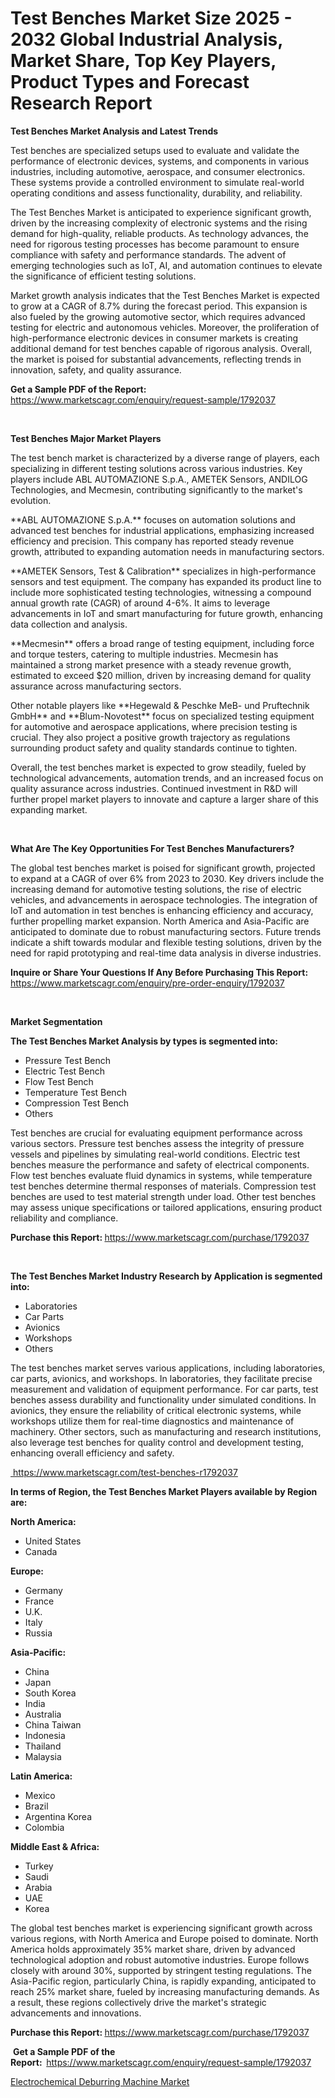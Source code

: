 <p><h1>Test Benches Market Size 2025 - 2032 Global Industrial Analysis, Market Share, Top Key Players, Product Types and Forecast Research Report</h1></p><p><strong>Test Benches Market Analysis and Latest Trends</strong></p>
<p><p>Test benches are specialized setups used to evaluate and validate the performance of electronic devices, systems, and components in various industries, including automotive, aerospace, and consumer electronics. These systems provide a controlled environment to simulate real-world operating conditions and assess functionality, durability, and reliability.</p><p>The Test Benches Market is anticipated to experience significant growth, driven by the increasing complexity of electronic systems and the rising demand for high-quality, reliable products. As technology advances, the need for rigorous testing processes has become paramount to ensure compliance with safety and performance standards. The advent of emerging technologies such as IoT, AI, and automation continues to elevate the significance of efficient testing solutions.</p><p>Market growth analysis indicates that the Test Benches Market is expected to grow at a CAGR of 8.7% during the forecast period. This expansion is also fueled by the growing automotive sector, which requires advanced testing for electric and autonomous vehicles. Moreover, the proliferation of high-performance electronic devices in consumer markets is creating additional demand for test benches capable of rigorous analysis. Overall, the market is poised for substantial advancements, reflecting trends in innovation, safety, and quality assurance.</p></p>
<p><strong>Get a Sample PDF of the Report:&nbsp;</strong> <a href="https://www.marketscagr.com/enquiry/request-sample/1792037?utm_campaign=2008&utm_medium=2&utm_source=Github&utm_content=ia&utm_term=20022025&utm_id=test-benches">https://www.marketscagr.com/enquiry/request-sample/1792037</a></p>
<p>&nbsp;</p>
<p><strong>Test Benches Major Market Players</strong></p>
<p><p>The test bench market is characterized by a diverse range of players, each specializing in different testing solutions across various industries. Key players include ABL AUTOMAZIONE S.p.A., AMETEK Sensors, ANDILOG Technologies, and Mecmesin, contributing significantly to the market's evolution.</p><p>**ABL AUTOMAZIONE S.p.A.** focuses on automation solutions and advanced test benches for industrial applications, emphasizing increased efficiency and precision. This company has reported steady revenue growth, attributed to expanding automation needs in manufacturing sectors.</p><p>**AMETEK Sensors, Test & Calibration** specializes in high-performance sensors and test equipment. The company has expanded its product line to include more sophisticated testing technologies, witnessing a compound annual growth rate (CAGR) of around 4-6%. It aims to leverage advancements in IoT and smart manufacturing for future growth, enhancing data collection and analysis.</p><p>**Mecmesin** offers a broad range of testing equipment, including force and torque testers, catering to multiple industries. Mecmesin has maintained a strong market presence with a steady revenue growth, estimated to exceed $20 million, driven by increasing demand for quality assurance across manufacturing sectors.</p><p>Other notable players like **Hegewald & Peschke MeB- und Pruftechnik GmbH** and **Blum-Novotest** focus on specialized testing equipment for automotive and aerospace applications, where precision testing is crucial. They also project a positive growth trajectory as regulations surrounding product safety and quality standards continue to tighten.</p><p>Overall, the test benches market is expected to grow steadily, fueled by technological advancements, automation trends, and an increased focus on quality assurance across industries. Continued investment in R&D will further propel market players to innovate and capture a larger share of this expanding market.</p></p>
<p>&nbsp;</p>
<p><strong>What Are The Key Opportunities For Test Benches Manufacturers?</strong></p>
<p><p>The global test benches market is poised for significant growth, projected to expand at a CAGR of over 6% from 2023 to 2030. Key drivers include the increasing demand for automotive testing solutions, the rise of electric vehicles, and advancements in aerospace technologies. The integration of IoT and automation in test benches is enhancing efficiency and accuracy, further propelling market expansion. North America and Asia-Pacific are anticipated to dominate due to robust manufacturing sectors. Future trends indicate a shift towards modular and flexible testing solutions, driven by the need for rapid prototyping and real-time data analysis in diverse industries.</p></p>
<p><strong>Inquire or Share Your Questions If Any Before Purchasing This Report:</strong> <a href="https://www.marketscagr.com/enquiry/pre-order-enquiry/1792037?utm_campaign=2008&utm_medium=2&utm_source=Github&utm_content=ia&utm_term=20022025&utm_id=test-benches">https://www.marketscagr.com/enquiry/pre-order-enquiry/1792037</a></p>
<p>&nbsp;</p>
<p><strong>Market Segmentation</strong></p>
<p><strong>The Test Benches Market Analysis by types is segmented into:</strong></p>
<p><ul><li>Pressure Test Bench</li><li>Electric Test Bench</li><li>Flow Test Bench</li><li>Temperature Test Bench</li><li>Compression Test Bench</li><li>Others</li></ul></p>
<p><p>Test benches are crucial for evaluating equipment performance across various sectors. Pressure test benches assess the integrity of pressure vessels and pipelines by simulating real-world conditions. Electric test benches measure the performance and safety of electrical components. Flow test benches evaluate fluid dynamics in systems, while temperature test benches determine thermal responses of materials. Compression test benches are used to test material strength under load. Other test benches may assess unique specifications or tailored applications, ensuring product reliability and compliance.</p></p>
<p><strong>Purchase this Report:&nbsp;</strong><a href="https://www.marketscagr.com/purchase/1792037?utm_campaign=2008&utm_medium=2&utm_source=Github&utm_content=ia&utm_term=20022025&utm_id=test-benches">https://www.marketscagr.com/purchase/1792037</a></p>
<p>&nbsp;</p>
<p><strong>The Test Benches Market Industry Research by Application is segmented into:</strong></p>
<p><ul><li>Laboratories</li><li>Car Parts</li><li>Avionics</li><li>Workshops</li><li>Others</li></ul></p>
<p><p>The test benches market serves various applications, including laboratories, car parts, avionics, and workshops. In laboratories, they facilitate precise measurement and validation of equipment performance. For car parts, test benches assess durability and functionality under simulated conditions. In avionics, they ensure the reliability of critical electronic systems, while workshops utilize them for real-time diagnostics and maintenance of machinery. Other sectors, such as manufacturing and research institutions, also leverage test benches for quality control and development testing, enhancing overall efficiency and safety.</p></p>
<p><a href="https://www.marketscagr.com/test-benches-r1792037?utm_campaign=2008&utm_medium=2&utm_source=Github&utm_content=ia&utm_term=20022025&utm_id=test-benches">&nbsp;https://www.marketscagr.com/test-benches-r1792037</a></p>
<p><strong>In terms of Region, the Test Benches Market Players available by Region are:</strong></p>
<p>
    <p> <strong> North America: </strong>
        <ul>
            <li>United States</li>
            <li>Canada</li>
        </ul>
        </p> 
    <p> <strong> Europe: </strong>
        <ul>
            <li>Germany</li>
            <li>France</li>
            <li>U.K.</li>
            <li>Italy</li>
            <li>Russia</li>
        </ul>
        </p> 
    <p> <strong> Asia-Pacific: </strong>
        <ul>
            <li>China</li>
            <li>Japan</li>
            <li>South Korea</li>
            <li>India</li>
            <li>Australia</li>
            <li>China Taiwan</li>
            <li>Indonesia</li>
            <li>Thailand</li>
            <li>Malaysia</li>
        </ul>
        </p> 
    <p> <strong> Latin America: </strong>
        <ul>
            <li>Mexico</li>
            <li>Brazil</li>
            <li>Argentina Korea</li>
            <li>Colombia</li>
        </ul>
        </p> 
    <p> <strong> Middle East & Africa: </strong>
        <ul>
            <li>Turkey</li>
            <li>Saudi</li>
            <li>Arabia</li>
            <li>UAE</li>
            <li>Korea</li>
        </ul>
    </p>
    </p>
<p><p>The global test benches market is experiencing significant growth across various regions, with North America and Europe poised to dominate. North America holds approximately 35% market share, driven by advanced technological adoption and robust automotive industries. Europe follows closely with around 30%, supported by stringent testing regulations. The Asia-Pacific region, particularly China, is rapidly expanding, anticipated to reach 25% market share, fueled by increasing manufacturing demands. As a result, these regions collectively drive the market's strategic advancements and innovations.</p></p>
<p><strong>Purchase this Report: </strong><a href="https://www.marketscagr.com/purchase/1792037?utm_campaign=2008&utm_medium=2&utm_source=Github&utm_content=ia&utm_term=20022025&utm_id=test-benches">https://www.marketscagr.com/purchase/1792037</a></p>
<p>&nbsp;<strong>Get a Sample PDF of the Report:&nbsp;&nbsp;</strong><a href="https://www.marketscagr.com/enquiry/request-sample/1792037?utm_campaign=2008&utm_medium=2&utm_source=Github&utm_content=ia&utm_term=20022025&utm_id=test-benches">https://www.marketscagr.com/enquiry/request-sample/1792037</a></p>
<p><strong></strong></p>
<p><p><a href="https://github.com/wileonie19657/Market-Research-Report-List-1/blob/main/electrochemical-deburring-machine-market.md?utm_campaign=2008&utm_medium=2&utm_source=Github&utm_content=ia&utm_term=20022025&utm_id=test-benches">Electrochemical Deburring Machine Market</a></p></p>